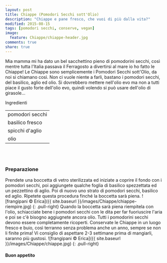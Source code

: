 ```yaml
---
layout: post
title: Chiappe (Pomodori Secchi sott'Olio)
description: "Chiappe e pane fresco, che vuoi di più dalla vita?"
modified: 2015-08-15
tags: [pomodori secchi, conserve, vegan]
image:
  feature: Chiappe/chiappe-header.jpg
comments: true
share: true
---
```


Mia mamma mi ha dato un bel sacchettino pieno di pomodorini secchi, così mentre tutta l'Italia passava il Ferragosto a divertirsi al mare io ho fatto le Chiappe! Le Chiappe sono semplicemente i Pomodori Secchi sott'Olio, da noi si chiamano così. Non ci vuole niente a farli, bastano i pomodori secchi, del basilico, aglio ed olio. Si dovrebbero mettere nell'olio evo ma non a tutti piace il gusto forte dell'olio evo, quindi volendo si può usare dell'olio di girasole...


<div class="ingredients">
  <div class="ingredients-title">Ingredienti</div>
  <table>
    <tbody>
      <tr>
        <td>pomodori secchi</td>
      </tr>
      <tr>      
        <td>basilico fresco</td>
      </tr>
      <tr>      
        <td>spicchi d'aglio</td>
      </tr>
      <tr>
        <td>olio</td> 
      </tr>
    </tbody>
  </table>
  <br></br>
</div>


<h3>
  <font color="grey">
    <i class="icon-cogs"></i>
  </font> Preparazione
</h3>

Prendete una boccetta di vetro sterilizzata ed iniziate a coprire il fondo con i pomodori secchi, poi aggiungete qualche foglia di basilico spezzettata ed un pezzettino di aglio. Poi di nuovo uno strato di pomodori secchi, basilico ed aglio. Ripetete questa procedura finché la boccetta sarà piena.
![frangipani © Erica]({{ site.baseurl }}/images/Chiappe/chiappe-riempire.jpg)
{: .pull-right}
Quando la boccetta sarà piena riempitela con l'olio, schiacciate bene i pomodori secchi con le dita per far fuoriuscire l'aria e poi se c'è bisogno aggiugnete ancora olio. Tutti i pomodorini secchi devono essere completamente ricoperti. Conservate le Chiappe in un luogo fresco e buio, così terranno senza problema anche un anno, sempre se non li finite prima! Vi consiglio di aspettare 2-3 settimane prima di mangiarli, saranno più gustosi.
![frangipani © Erica]({{ site.baseurl }}/images/Chiappe/chiappe.jpg)
{: .pull-right}

<h4>Buon appetito
  <font color="red">
    <i class="icon-smile"></i>
  </font>
</h4>

